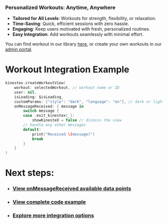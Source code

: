 ### Personalized Workouts: Anytime, Anywhere

- **Tailored for All Levels**: Workouts for strength, flexibility, or relaxation.  
- **Time-Saving**: Quick, efficient sessions with zero hassle.  
- **Engaging**: Keep users motivated with fresh, personalized routines.  
- **Easy Integration**: Add workouts seamlessly with minimal effort.  

You can find workout in our library [here](https://workout-view.kinestex.com/?tab=workouts), or create your own workouts in our [admin portal](https://admin.kinestex.com).


# **Workout Integration Example**

```swift
kinestex.createWorkoutView(
    workout: selectedWorkout, // workout name or ID
    user: nil,
    isLoading: $isLoading,
    customParams: ["style": "dark", "language": "en"], // dark or light theme (customizable in admin portal) // ar
    onMessageReceived: { message in
        switch message {
        case .exit_kinestex(_):
            showKinesteX = false // dismiss the view
        // handle any other messages
        default:
            print("Received \(message)")
            break
        }
    }
)
```

# Next steps:
- ### [View onMessageReceived available data points](../../data.md)
- ### [View complete code example](../../examples/workouts.md)
- ### [Explore more integration options](../overview.md)
